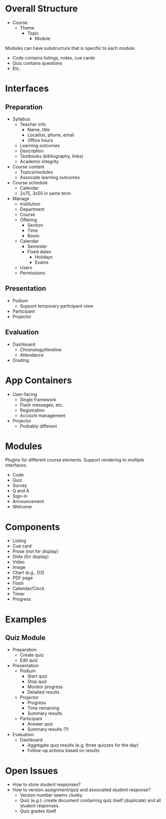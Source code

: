 # Overall Structure
- Course
  - Theme
    - Topic
      - Module

Modules can have substructure that is
specific to each module.
  - Code contains listings, notes, cue cards
  - Quiz contains questions
  - Etc. 

# Interfaces

## Preparation
- Syllabus
  - Teacher info
    - Name, title
    - Location, phone, email
    - Office hours
  - Learning outcomes
  - Description
  - Textbooks (bibliography, links)
  - Academic integrity
- Course content
  - Topics/modules
  - Associate learning outcomes
- Course schedule
  - Calendar
  - 2x75, 3x50 in same term
- Manage
  - Institution
  - Department
  - Course
  - Offering
    - Section
    - Time
    - Room
  - Calendar
    - Semester
    - Fixed dates
      - Holidays
      - Exams
  - Users
  - Permissions

## Presentation
- Podium
  - Support temporary participant view
- Participant
- Projector

## Evaluation
- Dashboard
  - Chronology/timeline
  - Attendance
- Grading

# App Containers
- User-facing
  - Single framework
  - Flash messages, etc.
  - Registration
  - Account management
- Projector
  - Probably different

# Modules
Plugins for different course elements.
Support rendering to multiple interfaces.
- Code
- Quiz
- Survey
- Q and A
- Sign-in
- Announcement
- Welcome

# Components
- Listing
- Cue card
- Prose (not for display)
- Slide (for display)
- Video
- Image
- Chart (e.g., D3)
- PDF page
- Flash
- Calendar/Clock
- Timer
- Progress

# Examples
## Quiz Module
- Preparation
  - Create quiz
  - Edit quiz
- Presentation
  - Podium
    - Start quiz
    - Stop quiz
    - Monitor progress
    - Detailed results
  - Projector
    - Progress
    - Time remaining
    - Summary results
  - Participant
    - Answer quiz
    - Summary results (?)
- Evaluation
  - Dashboard
    - Aggregate quiz results
      (e.g, three quizzes for the day)
    - Follow-up actions based on results

# Open Issues
  - How to store student responses?
  - How to version assignment/quiz
    and associated student response?
    - Version number seems clunky.
    - Quiz (e.g.): create document containing
      quiz itself (duplicate)
      and all student responses.
    - Quiz grades itself